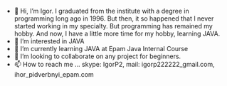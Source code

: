 - 👋 Hi, I’m Igor. I graduated from the institute with a degree in programming long ago in 1996. But then, it so happened that I never started working in my specialty.
But programming has remained my hobby. And now, I have a little more time for my hobby, learning JAVA.
- 👀 I’m interested in JAVA
- 🌱 I’m currently learning JAVA at Epam Java Internal Course
- 💞️ I’m looking to collaborate on any project for beginners.
- 📫 How to reach me ... skype: IgorP2, mail: igorp222222_gmail.com, ihor_pidverbnyi_epam.com

<!---
IgorP22/IgorP22 is a ✨ special ✨ repository because its `README.md` (this file) appears on your GitHub profile.
You can click the Preview link to take a look at your changes.
--->
